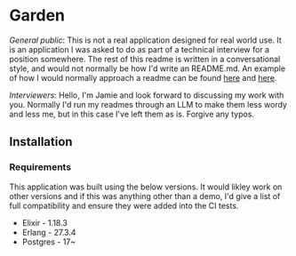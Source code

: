 # Garden

*General public*: This is not a real application designed for real world use. It is an application I was asked to do as part of a technical interview for a position somewhere. The rest of this readme is written in a conversational style, and would not normally be how I'd write an README.md. An example of how I would normally approach a readme can be found [here][0] and [here][1].

*Interviewers*: Hello, I'm Jamie and look forward to discussing my work with you. Normally I'd run my readmes through an LLM to make them less wordy and less me, but in this case I've left them as is. Forgive any typos.

## Installation

### Requirements

This application was built using the below versions. It would likley work on other versions and if this was anything other than a demo, I'd give a list of full compatibility and ensure they were added into the CI tests.

* Elixir - 1.18.3
* Erlang - 27.3.4
* Postgres - 17~






[0]: https://github.com/treejamie/hackerrank-90days
[1]: https://github.com/treejamie/helloworld/tree/main/elixir
